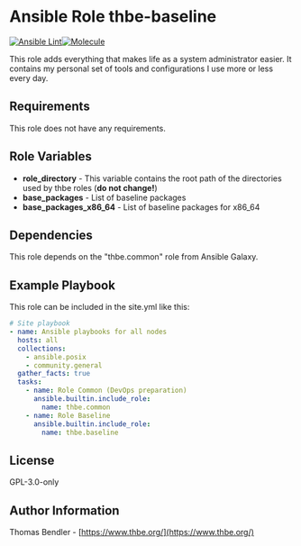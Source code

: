 Ansible Role thbe-baseline
==========================

[![Ansible Lint](https://github.com/thbe/ansible-role-baseline/actions/workflows/ansible-lint.yml/badge.svg?event=push)](https://github.com/thbe/ansible-role-baseline/actions)[![Molecule](https://github.com/thbe/ansible-role-baseline/actions/workflows/molecule.yml/badge.svg?event=push)](https://github.com/thbe/ansible-role-baseline/actions)

This role adds everything that makes life as a system administrator easier. It contains my personal set of tools and configurations I use more or less every day.

Requirements
------------

This role does not have any requirements.

Role Variables
--------------

* **role_directory** - This variable contains the root path of the directories used by thbe roles (**do not change!**)
* **base_packages** - List of baseline packages
* **base_packages_x86_64** - List of baseline packages for x86_64

Dependencies
------------

This role depends on the "thbe.common" role from Ansible Galaxy.

Example Playbook
----------------

This role can be included in the site.yml like this:

```yaml
# Site playbook
- name: Ansible playbooks for all nodes
  hosts: all
  collections:
    - ansible.posix
    - community.general
  gather_facts: true
  tasks:
    - name: Role Common (DevOps preparation)
      ansible.builtin.include_role:
        name: thbe.common
    - name: Role Baseline
      ansible.builtin.include_role:
        name: thbe.baseline
```

License
-------

GPL-3.0-only

Author Information
------------------

Thomas Bendler - [https://www.thbe.org/](https://www.thbe.org/)
